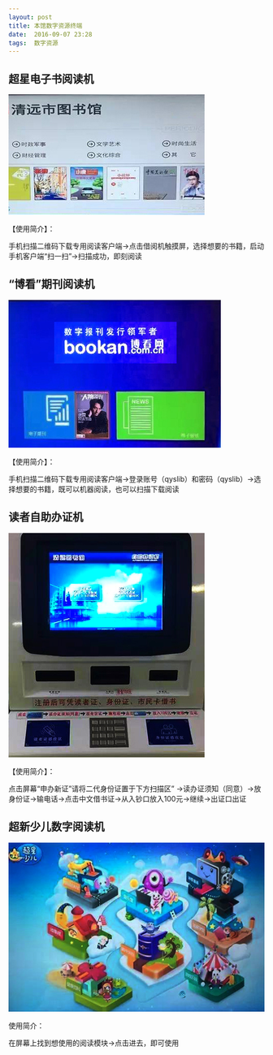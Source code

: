 ```yaml
---
layout: post
title: 本馆数字资源终端
date:  2016-09-07 23:28
tags:  数字资源
---
```



##  超星电子书阅读机 ##
<p><img src="/images/chaoxing.jpg"                                     small="0" /><br /></p>

【使用简介】：

手机扫描二维码下载专用阅读客户端→点击借阅机触摸屏，选择想要的书籍，启动手机客户端“扫一扫”→扫描成功，即刻阅读

## “博看”期刊阅读机 ##

<p><img src="/images/bokan.jpg"                                     small="0" /><br /></p>

【使用简介】：

手机扫描二维码下载专用阅读客户端→登录账号（qyslib）和密码（qyslib）→选择想要的书籍，既可以机器阅读，也可以扫描下载阅读

## 读者自助办证机 ##

<p><img src="/images/zizhu.jpg"                                     small="0" /><br /></p>


【使用简介】：

点击屏幕“申办新证”请将二代身份证置于下方扫描区” →读办证须知（同意）→放身份证→输电话→点击中文借书证→从入钞口放入100元→继续→出证口出证

## 超新少儿数字阅读机 ##

<p><img src="/images/chaoshao.jpg"                                     small="0" /><br /></p>

使用简介：

在屏幕上找到想使用的阅读模块→点击进去，即可使用




